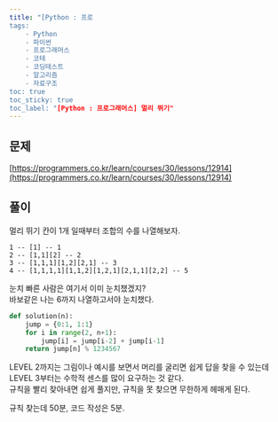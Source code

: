 ```yaml
---
title: "[Python : 프로
tags:
    - Python
    - 파이썬
    - 프로그래머스
    - 코테
    - 코딩테스트
    - 알고리즘
    - 자료구조
toc: true
toc_sticky: true
toc_label: "[Python : 프로그래머스] 멀리 뛰기"
---
```

## 문제
[https://programmers.co.kr/learn/courses/30/lessons/12914](https://programmers.co.kr/learn/courses/30/lessons/12914)
## 풀이
멀리 뛰기 칸이 1개 일때부터 조합의 수를 나열해보자.  
```
1 -- [1] -- 1
2 -- [1,1][2] -- 2
3 -- [1,1,1][1,2][2,1] -- 3
4 -- [1,1,1,1][1,1,2][1,2,1][2,1,1][2,2] -- 5
```
눈치 빠른 사람은 여기서 이미 눈치챘겠지?  
바보같은 나는 6까지 나열하고서야 눈치챘다.  
```python
def solution(n):
    jump = {0:1, 1:1}
    for i in range(2, n+1):
        jump[i] = jump[i-2] + jump[i-1]
    return jump[n] % 1234567
```
  
LEVEL 2까지는 그림이나 예시를 보면서 머리를 굴리면 쉽게 답을 찾을 수 있는데  
LEVEL 3부터는 수학적 센스를 많이 요구하는 것 같다.  
규칙을 빨리 찾아내면 쉽게 풀지만, 규칙을 못 찾으면 무한하게 헤매게 된다.  
  
규칙 찾는데 50분, 코드 작성은 5분.  
